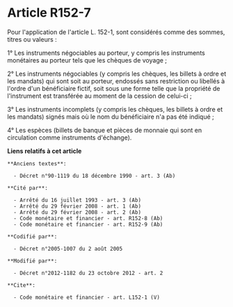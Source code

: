 # Article R152-7

Pour l'application de l'article L. 152-1, sont considérés comme des sommes, titres ou valeurs : 

1° Les instruments négociables au porteur, y compris les instruments monétaires au porteur tels que les chèques de voyage ; 

2° Les instruments négociables (y compris les chèques, les billets à ordre et les mandats) qui sont soit au porteur, endossés
sans restriction ou libellés à l'ordre d'un bénéficiaire fictif, soit sous une forme telle que la propriété de l'instrument
est transférée au moment de la cession de celui-ci ; 

3° Les instruments incomplets (y compris les chèques, les billets à ordre et les mandats) signés mais où le nom du
bénéficiaire n'a pas été indiqué ; 

4° Les espèces (billets de banque et pièces de monnaie qui sont en circulation comme instruments d'échange).

**Liens relatifs à cet article**

	**Anciens textes**:

	  - Décret n°90-1119 du 18 décembre 1990 - art. 3 (Ab)

	**Cité par**:

	  - Arrêté du 16 juillet 1993 - art. 3 (Ab)
	  - Arrêté du 29 février 2008 - art. 1 (Ab)
	  - Arrêté du 29 février 2008 - art. 2 (Ab)
	  - Code monétaire et financier - art. R152-8 (Ab)
	  - Code monétaire et financier - art. R152-9 (Ab)

	**Codifié par**:

	  - Décret n°2005-1007 du 2 août 2005

	**Modifié par**:

	  - Décret n°2012-1182 du 23 octobre 2012 - art. 2

	**Cite**:

	  - Code monétaire et financier - art. L152-1 (V)
